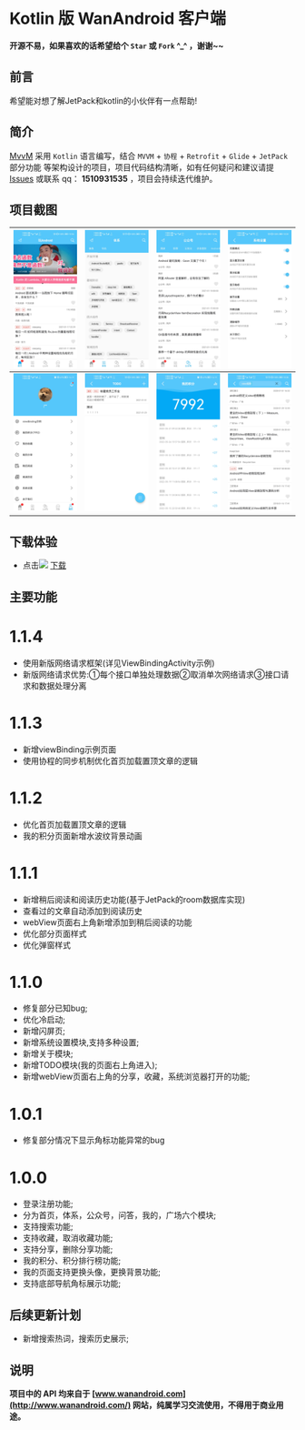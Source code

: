 # Kotlin 版 WanAndroid 客户端

**开源不易，如果喜欢的话希望给个 `Star` 或 `Fork` ^_^ ，谢谢~~**

## 前言
希望能对想了解JetPack和kotlin的小伙伴有一点帮助!

## 简介
[MvvM](https://github.com/jzh1996/mvvm) 采用 `Kotlin` 语言编写，结合 `MVVM` + `协程` + `Retrofit` + `Glide` + `JetPack`部分功能 等架构设计的项目，项目代码结构清晰，如有任何疑问和建议请提 [Issues](https://github.com/jzh1996/mvvm/issues) 或联系 qq： **1510931535** ，项目会持续迭代维护。

## 项目截图

| ![](demo_pic/1.jpg) | ![](demo_pic/2.jpg) | ![](demo_pic/3.jpg) | ![](demo_pic/4.jpg) |
| --- | --- | --- | --- |
| ![](demo_pic/5.jpg) | ![](demo_pic/6.jpg) | ![](demo_pic/7.jpg) | ![](demo_pic/8.jpg) |

## 下载体验

- 点击[![](https://img.shields.io/badge/Download-apk-green.svg)](https://raw.githubusercontent.com/jzh1996/mvvm/main/app-demo.apk) [下载](https://github.com/jzh1996/mvvm/blob/main/app-demo.apk)

## 主要功能

# 1.1.4
- 使用新版网络请求框架(详见ViewBindingActivity示例)
- 新版网络请求优势:①每个接口单独处理数据②取消单次网络请求③接口请求和数据处理分离

# 1.1.3
- 新增viewBinding示例页面
- 使用协程的同步机制优化首页加载置顶文章的逻辑

# 1.1.2
- 优化首页加载置顶文章的逻辑
- 我的积分页面新增水波纹背景动画

# 1.1.1
- 新增稍后阅读和阅读历史功能(基于JetPack的room数据库实现)
- 查看过的文章自动添加到阅读历史
- webView页面右上角新增添加到稍后阅读的功能
- 优化部分页面样式
- 优化弹窗样式

# 1.1.0

- 修复部分已知bug;
- 优化冷启动;
- 新增闪屏页;
- 新增系统设置模块,支持多种设置;
- 新增关于模块;
- 新增TODO模块(我的页面右上角进入);
- 新增webView页面右上角的分享，收藏，系统浏览器打开的功能;

# 1.0.1 
- 修复部分情况下显示角标功能异常的bug

# 1.0.0

- 登录注册功能;
- 分为首页，体系，公众号，问答，我的，广场六个模块;
- 支持搜索功能;
- 支持收藏，取消收藏功能;
- 支持分享，删除分享功能;
- 我的积分、积分排行榜功能;
- 我的页面支持更换头像，更换背景功能;
- 支持底部导航角标展示功能;

## 后续更新计划

- 新增搜索热词，搜索历史展示;

## 说明
**项目中的 API 均来自于 [www.wanandroid.com](http://www.wanandroid.com/) 网站，纯属学习交流使用，不得用于商业用途。**


